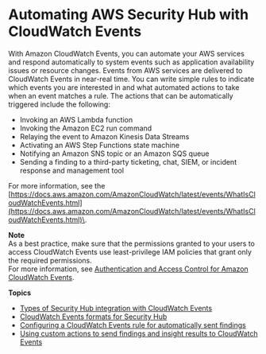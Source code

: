 # Automating AWS Security Hub with CloudWatch Events<a name="securityhub-cloudwatch-events"></a>

With Amazon CloudWatch Events, you can automate your AWS services and respond automatically to system events such as application availability issues or resource changes\. Events from AWS services are delivered to CloudWatch Events in near\-real time\. You can write simple rules to indicate which events you are interested in and what automated actions to take when an event matches a rule\. The actions that can be automatically triggered include the following:
+ Invoking an AWS Lambda function
+ Invoking the Amazon EC2 run command
+ Relaying the event to Amazon Kinesis Data Streams
+ Activating an AWS Step Functions state machine
+ Notifying an Amazon SNS topic or an Amazon SQS queue
+ Sending a finding to a third\-party ticketing, chat, SIEM, or incident response and management tool

For more information, see the [https://docs.aws.amazon.com/AmazonCloudWatch/latest/events/WhatIsCloudWatchEvents.html](https://docs.aws.amazon.com/AmazonCloudWatch/latest/events/WhatIsCloudWatchEvents.html)\.

**Note**  
As a best practice, make sure that the permissions granted to your users to access CloudWatch Events use least\-privilege IAM policies that grant only the required permissions\.  
For more information, see [Authentication and Access Control for Amazon CloudWatch Events](https://docs.aws.amazon.com/AmazonCloudWatch/latest/events/auth-and-access-control-cwe.html)\. 

**Topics**
+ [Types of Security Hub integration with CloudWatch Events](securityhub-cwe-integration-types.md)
+ [CloudWatch Events formats for Security Hub](securityhub-cwe-event-formats.md)
+ [Configuring a CloudWatch Events rule for automatically sent findings](securityhub-cwe-all-findings.md)
+ [Using custom actions to send findings and insight results to CloudWatch Events](securityhub-cwe-custom-actions.md)
